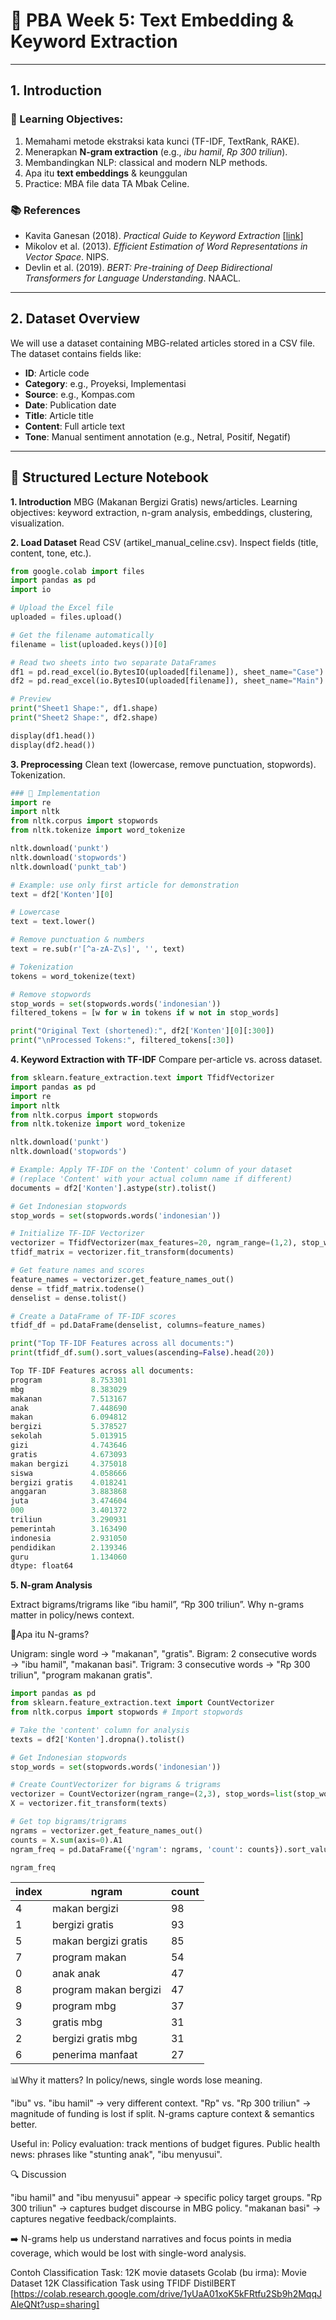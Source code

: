 # 📝 PBA Week 5: Text Embedding & Keyword Extraction

---

## 1. Introduction

### 🎯 Learning Objectives:
1. Memahami metode ekstraksi kata kunci (TF-IDF, TextRank, RAKE).
2. Menerapkan **N-gram extraction** (e.g., *ibu hamil*, *Rp 300 triliun*).
3. Membandingkan NLP: classical and modern NLP methods.
4. Apa itu **text embeddings** & keunggulan
5. Practice: MBA file data TA Mbak Celine.
   
### 📚 References
- Kavita Ganesan (2018). *Practical Guide to Keyword Extraction*  [[link](https://kavita-ganesan.com/python-keyword-extraction/#.W2TlD9hKhhE)]
- Mikolov et al. (2013). *Efficient Estimation of Word Representations in Vector Space*. NIPS.
- Devlin et al. (2019). *BERT: Pre-training of Deep Bidirectional Transformers for Language Understanding*. NAACL.

---

## 2. Dataset Overview
We will use a dataset containing MBG-related articles stored in a CSV file. The dataset contains fields like:
- **ID**: Article code
- **Category**: e.g., Proyeksi, Implementasi
- **Source**: e.g., Kompas.com
- **Date**: Publication date
- **Title**: Article title
- **Content**: Full article text
- **Tone**: Manual sentiment annotation (e.g., Netral, Positif, Negatif)

---

## 📘 Structured Lecture Notebook 

**1. Introduction** 
MBG (Makanan Bergizi Gratis)  news/articles.
Learning objectives: keyword extraction, n-gram analysis, embeddings, clustering, visualization.

**2. Load Dataset** 
Read CSV (artikel_manual_celine.csv).
Inspect fields (title, content, tone, etc.).

```python
from google.colab import files
import pandas as pd
import io

# Upload the Excel file
uploaded = files.upload()

# Get the filename automatically
filename = list(uploaded.keys())[0]

# Read two sheets into two separate DataFrames
df1 = pd.read_excel(io.BytesIO(uploaded[filename]), sheet_name="Case")
df2 = pd.read_excel(io.BytesIO(uploaded[filename]), sheet_name="Main")

# Preview
print("Sheet1 Shape:", df1.shape)
print("Sheet2 Shape:", df2.shape)

display(df1.head())
display(df2.head())
```

**3. Preprocessing** 
Clean text (lowercase, remove punctuation, stopwords).
Tokenization.

```python
### 🔧 Implementation
import re
import nltk
from nltk.corpus import stopwords
from nltk.tokenize import word_tokenize

nltk.download('punkt')
nltk.download('stopwords')
nltk.download('punkt_tab')

# Example: use only first article for demonstration
text = df2['Konten'][0]

# Lowercase
text = text.lower()

# Remove punctuation & numbers
text = re.sub(r'[^a-zA-Z\s]', '', text)

# Tokenization
tokens = word_tokenize(text)

# Remove stopwords
stop_words = set(stopwords.words('indonesian'))
filtered_tokens = [w for w in tokens if w not in stop_words]

print("Original Text (shortened):", df2['Konten'][0][:300])
print("\nProcessed Tokens:", filtered_tokens[:30])

```

**4. Keyword Extraction with TF-IDF**
Compare per-article vs. across dataset.

```python
from sklearn.feature_extraction.text import TfidfVectorizer
import pandas as pd
import re
import nltk
from nltk.corpus import stopwords
from nltk.tokenize import word_tokenize

nltk.download('punkt')
nltk.download('stopwords')

# Example: Apply TF-IDF on the 'Content' column of your dataset
# (replace 'Content' with your actual column name if different)
documents = df2['Konten'].astype(str).tolist()

# Get Indonesian stopwords
stop_words = set(stopwords.words('indonesian'))

# Initialize TF-IDF Vectorizer
vectorizer = TfidfVectorizer(max_features=20, ngram_range=(1,2), stop_words=list(stop_words))
tfidf_matrix = vectorizer.fit_transform(documents)

# Get feature names and scores
feature_names = vectorizer.get_feature_names_out()
dense = tfidf_matrix.todense()
denselist = dense.tolist()

# Create a DataFrame of TF-IDF scores
tfidf_df = pd.DataFrame(denselist, columns=feature_names)

print("Top TF-IDF Features across all documents:")
print(tfidf_df.sum().sort_values(ascending=False).head(20))
```


```python
Top TF-IDF Features across all documents:
program           8.753301
mbg               8.383029
makanan           7.513167
anak              7.448690
makan             6.094812
bergizi           5.378527
sekolah           5.013915
gizi              4.743646
gratis            4.673093
makan bergizi     4.375018
siswa             4.058666
bergizi gratis    4.018241
anggaran          3.883868
juta              3.474604
000               3.401372
triliun           3.290931
pemerintah        3.163490
indonesia         2.931050
pendidikan        2.139346
guru              1.134060
dtype: float64
```


**5. N-gram Analysis**

Extract bigrams/trigrams like “ibu hamil”, “Rp 300 triliun”.
Why n-grams matter in policy/news context.

📝Apa itu N-grams?

Unigram: single word → "makanan", "gratis".
Bigram: 2 consecutive words → "ibu hamil", "makanan basi".
Trigram: 3 consecutive words → "Rp 300 triliun", "program makanan gratis".

```python
import pandas as pd
from sklearn.feature_extraction.text import CountVectorizer
from nltk.corpus import stopwords # Import stopwords

# Take the 'content' column for analysis
texts = df2['Konten'].dropna().tolist()

# Get Indonesian stopwords
stop_words = set(stopwords.words('indonesian'))

# Create CountVectorizer for bigrams & trigrams
vectorizer = CountVectorizer(ngram_range=(2,3), stop_words=list(stop_words), max_features=10)
X = vectorizer.fit_transform(texts)

# Get top bigrams/trigrams
ngrams = vectorizer.get_feature_names_out()
counts = X.sum(axis=0).A1
ngram_freq = pd.DataFrame({'ngram': ngrams, 'count': counts}).sort_values(by='count', ascending=False)

ngram_freq
```

|index|ngram|count|
|---|---|---|
|4|makan bergizi|98|
|1|bergizi gratis|93|
|5|makan bergizi gratis|85|
|7|program makan|54|
|0|anak anak|47|
|8|program makan bergizi|47|
|9|program mbg|37|
|3|gratis mbg|31|
|2|bergizi gratis mbg|31|
|6|penerima manfaat|27|

📊Why it matters? In policy/news, single words lose meaning.

"ibu" vs. "ibu hamil" → very different context.
"Rp" vs. "Rp 300 triliun" → magnitude of funding is lost if split.
N-grams capture context & semantics better.

Useful in:
Policy evaluation: track mentions of budget figures.
Public health news: phrases like "stunting anak", "ibu menyusui".

🔍 Discussion 

"ibu hamil" and "ibu menyusui" appear → specific policy target groups.
"Rp 300 triliun" → captures budget discourse in MBG policy.
"makanan basi" → captures negative feedback/complaints.

➡️ N-grams help us understand narratives and focus points in media coverage, which would be lost with single-word analysis.

Contoh Classification Task: 12K movie datasets
Gcolab (bu irma): Movie Dataset 12K Classification Task using TFIDF DistilBERT [https://colab.research.google.com/drive/1yUaA01xoK5kFRtfu2Sb9h2MqqJAleQNt?usp=sharing]
